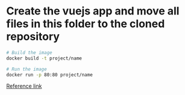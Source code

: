 # Create the vuejs app and move all files in this folder to the cloned repository

```sh
# Build the image 
docker build -t project/name

# Run the image 
docker run -p 80:80 project/name
```

[Reference link](https://www.belatrixsf.com/blog/dockerize-angular-react-vue-web-apps/)